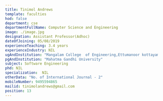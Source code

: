 ```yaml
---
title: Tinimol Andrews
template: faculties
hod: false
department: cse
departmentFullName: Computer Science and Engineering
image: ./image.jpg
designation: Assistant Professor(Adhoc)
dateOfJoining: 05/08/2019
experienceTeaching: 3.4 years
experienceIndustry: NIL
ugAndInstitution: "Mangalam College  of Engineering,Ettumanoor kottayam"
pgAndInstitution: "Mahatma Gandhi University"
subject: Software Engineering
phd: NIL
specialization:  NIL
otherData: "No. of International Journal - 2"
mobileNumber: 9495594865
mailid: tinimolandrews@gmail.com
position: 13
---
```

